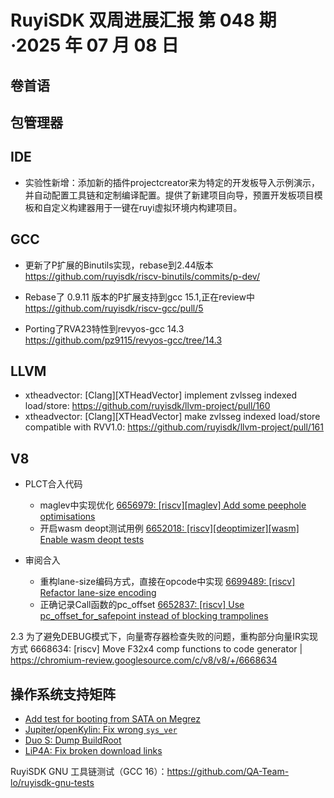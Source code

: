 # RuyiSDK 双周进展汇报  第 048 期·2025 年 07 月 08 日

## 卷首语

## 包管理器

## IDE
- 实验性新增：添加新的插件projectcreator来为特定的开发板导入示例演示，并自动配置工具链和定制编译配置。提供了新建项目向导，预置开发板项目模板和自定义构建器用于一键在ruyi虚拟环境内构建项目。

## GCC
- 更新了P扩展的Binutils实现，rebase到2.44版本
https://github.com/ruyisdk/riscv-binutils/commits/p-dev/

- Rebase了 0.9.11 版本的P扩展支持到gcc 15.1,正在review中
https://github.com/ruyisdk/riscv-gcc/pull/5

- Porting了RVA23特性到revyos-gcc 14.3
https://github.com/pz9115/revyos-gcc/tree/14.3

## LLVM

- xtheadvector: [Clang][XTHeadVector] implement zvlsseg indexed load/store: https://github.com/ruyisdk/llvm-project/pull/160
- xtheadvector: [Clang][XTHeadVector] make zvlsseg indexed load/store compatible with RVV1.0: https://github.com/ruyisdk/llvm-project/pull/161

## V8
- PLCT合入代码
  - maglev中实现优化 [6656979: [riscv][maglev] Add some peephole optimisations](https://chromium-review.googlesource.com/c/v8/v8/+/6656979)
  - 开启wasm deopt测试用例 [6652018: [riscv][deoptimizer][wasm] Enable wasm deopt tests](https://chromium-review.googlesource.com/c/v8/v8/+/6652018)

- 审阅合入
  - 重构lane-size编码方式，直接在opcode中实现 [6699489: [riscv] Refactor lane-size encoding](https://chromium-review.googlesource.com/c/v8/v8/+/6699489)
  - 正确记录Call函数的pc_offset 
  [6652837: [riscv] Use pc_offset_for_safepoint instead of blocking trampolines](https://chromium-review.googlesource.com/c/v8/v8/+/6652837)

2.3 为了避免DEBUG模式下，向量寄存器检查失败的问题，重构部分向量IR实现方式
6668634: [riscv] Move F32x4 comp functions to code generator | https://chromium-review.googlesource.com/c/v8/v8/+/6668634

## 操作系统支持矩阵

- [Add test for booting from SATA on Megrez](https://github.com/ruyisdk/support-matrix/pull/331)
- [Jupiter/openKylin: Fix wrong `sys_ver`](https://github.com/ruyisdk/support-matrix/pull/337)
- [Duo S: Dump BuildRoot](https://github.com/ruyisdk/support-matrix/pull/339)
- [LiP4A: Fix broken download links](https://github.com/ruyisdk/support-matrix/pull/340)

RuyiSDK GNU 工具链测试（GCC 16）：https://github.com/QA-Team-lo/ruyisdk-gnu-tests
